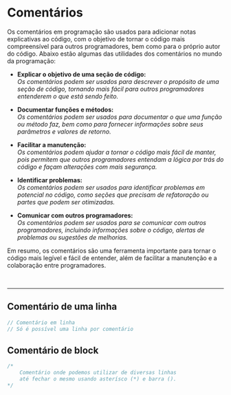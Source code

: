 # Comentários

Os comentários em programação são usados para adicionar notas explicativas ao código, com o objetivo de tornar o código mais compreensível para outros programadores, bem como para o próprio autor do código. Abaixo estão algumas das utilidades dos comentários no mundo da programação:

* __Explicar o objetivo de uma seção de código:__ </br>
_Os comentários podem ser usados para descrever o propósito de uma seção de código, tornando mais fácil para outros programadores entenderem o que está sendo feito._</br>

* __Documentar funções e métodos:__ </br>
_Os comentários podem ser usados para documentar o que uma função ou método faz, bem como para fornecer informações sobre seus parâmetros e valores de retorno._</br>

* __Facilitar a manutenção:__ </br>
_Os comentários podem ajudar a tornar o código mais fácil de manter, pois permitem que outros programadores entendam a lógica por trás do código e façam alterações com mais segurança._</br>

* __Identificar problemas:__ </br>
_Os comentários podem ser usados para identificar problemas em potencial no código, como seções que precisam de refatoração ou partes que podem ser otimizadas._ </br>

* __Comunicar com outros programadores:__ </br>
_Os comentários podem ser usados para se comunicar com outros programadores, incluindo informações sobre o código, alertas de problemas ou sugestões de melhorias._</br>

Em resumo, os comentários são uma ferramenta importante para tornar o código mais legível e fácil de entender, além de facilitar a manutenção e a colaboração entre programadores.

</br>

___________________________________________________________________

## Comentário de uma linha
```js
// Comentário em linha
// Só é possível uma linha por comentário 
```

## Comentário de block
```js
/*  
    Comentário onde podemos utilizar de diversas linhas
    até fechar o mesmo usando asterísco (*) e barra ().
*/
```